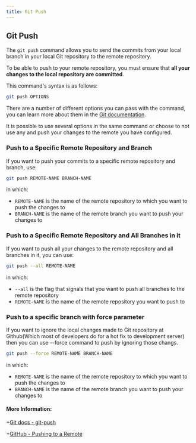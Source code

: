 ```yaml
---
title: Git Push
---
```

## Git Push

The `git push` command allows you to send the commits from your local branch in your local Git repository to the remote repository.

To be able to push to your remote repository, you must ensure that **all your changes to the local repository are committed**.

This command's syntax is as follows:
```bash
git push OPTIONS
```
There are a number of different options you can pass with the command, you can learn more about them in the <a href='https://git-scm.com/docs/git-push#_options_a_id_options_a' target='_blank' rel='nofollow'>Git documentation</a>.

It is possible to use several options in the same command or choose to not use any and push your changes to the remote you have configured.

### Push to a Specific Remote Repository and Branch
If you want to push your commits to a specific remote repository and branch, use:
```bash
git push REMOTE-NAME BRANCH-NAME
```
in which:
- `REMOTE-NAME` is the name of the remote repository to which you want to push the changes to
- `BRANCH-NAME` is the name of the remote branch you want to push your changes to

### Push to a Specific Remote Repository and All Branches in it
If you want to push all your changes to the remote repository and all branches in it, you can use:
```bash
git push --all REMOTE-NAME
```
in which:
- `--all` is the flag that signals that you want to push all branches to the remote repository
- `REMOTE-NAME` is the name of the remote repository you want to push to

### Push to a specific branch with force parameter
If you want to ignore the local changes made to Git repository at Github(Which most of developers do for a hot fix to development server) then you can use --force command to push by ignoring those changs.

```bash
git push --force REMOTE-NAME BRANCH-NAME
```
in which:
- `REMOTE-NAME` is the name of the remote repository to which you want to push the changes to
- `BRANCH-NAME` is the name of the remote branch you want to push your changes to

#### More Information:
  
 +[Git docs - git-push](https://git-scm.com/docs/git-push)
  
 +[GitHub - Pushing to a Remote](https://help.github.com/articles/pushing-to-a-remote/)
